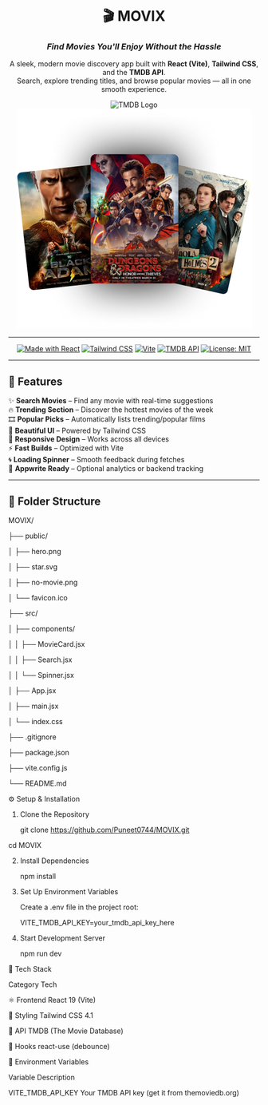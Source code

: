 <div align="center">

# 🎬 **MOVIX**  
### _Find Movies You'll Enjoy Without the Hassle_

A sleek, modern movie discovery app built with **React (Vite)**, **Tailwind CSS**, and the **TMDB API**.  
Search, explore trending titles, and browse popular movies — all in one smooth experience.  

![TMDB Logo](https://upload.wikimedia.org/wikipedia/commons/6/69/The_Movie_Database_%28TMDb%29_Logo.svg#gh-dark-mode-only)
![Hero Banner](public/hero.png)

---

[![Made with React](https://img.shields.io/badge/Made%20with-React-61DBFB?style=for-the-badge&logo=react)](https://react.dev/)
[![Tailwind CSS](https://img.shields.io/badge/Styled%20with-TailwindCSS-38bdf8?style=for-the-badge&logo=tailwind-css)](https://tailwindcss.com/)
[![Vite](https://img.shields.io/badge/Bundled%20with-Vite-646CFF?style=for-the-badge&logo=vite)](https://vitejs.dev/)
[![TMDB API](https://img.shields.io/badge/API-TMDB-01b4e4?style=for-the-badge&logo=themoviedatabase)](https://www.themoviedb.org/)
[![License: MIT](https://img.shields.io/badge/License-MIT-yellow.svg?style=for-the-badge)](./LICENSE)

</div>

---

## 🚀 **Features**

✨ **Search Movies** – Find any movie with real-time suggestions  
🔥 **Trending Section** – Discover the hottest movies of the week  
🎞️ **Popular Picks** – Automatically lists trending/popular films  
🌈 **Beautiful UI** – Powered by Tailwind CSS  
📱 **Responsive Design** – Works across all devices  
⚡ **Fast Builds** – Optimized with Vite  
🌀 **Loading Spinner** – Smooth feedback during fetches  
💾 **Appwrite Ready** – Optional analytics or backend tracking  

---

## 🧩 **Folder Structure**


MOVIX/

├── public/

│   ├── hero.png

│   ├── star.svg

│   ├── no-movie.png

│   └── favicon.ico

├── src/

│   ├── components/

│   │   ├── MovieCard.jsx

│   │   ├── Search.jsx

│   │   └── Spinner.jsx

│   ├── App.jsx

│   ├── main.jsx

│   └── index.css

├── .gitignore

├── package.json

├── vite.config.js

└── README.md

⚙️ Setup & Installation

1. Clone the Repository

	git clone https://github.com/Puneet0744/MOVIX.git

cd MOVIX

2. Install Dependencies

	npm install

3. Set Up Environment Variables

	Create a .env file in the project root:

	VITE_TMDB_API_KEY=your_tmdb_api_key_here

4. Start Development Server

   npm run dev

🧠 Tech Stack

Category	Tech

⚛️ Frontend	React 19 (Vite)

🎨 Styling	Tailwind CSS 4.1

🎥 API	TMDB (The Movie Database)

🧩 Hooks	react-use (debounce)

🧾 Environment Variables

Variable			Description

VITE_TMDB_API_KEY	Your TMDB API key (get it from themoviedb.org)
